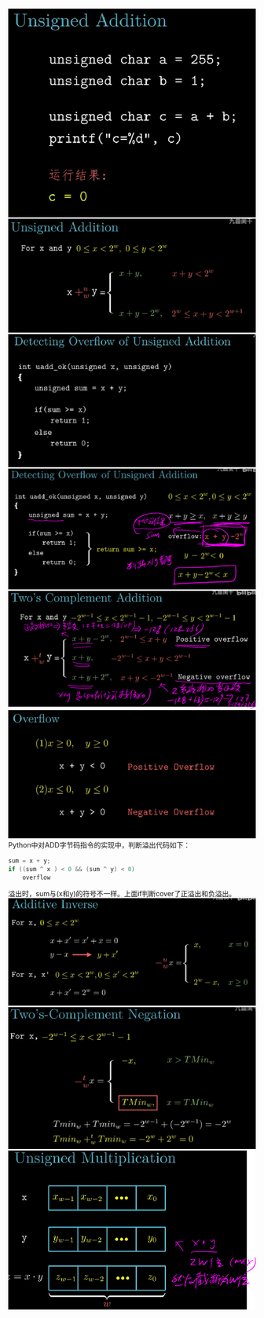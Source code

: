 ![](images/2022-02-09-12-27-47.png)
![](images/2022-02-09-12-27-28.png)
![](images/2022-02-09-12-27-05.png)
![](images/2022-02-09-12-32-23.png)
![](images/2022-02-09-12-43-40.png)
![](images/2022-02-09-12-44-47.png)
Python中对ADD字节码指令的实现中，判断溢出代码如下：
```c++
sum = x + y;
if ((sum ^ x ) < 0 && (sum ^ y) < 0)
    overflow
```
溢出时，sum与(x和y)的符号不一样。上面if判断cover了正溢出和负溢出。
![](images/2022-02-09-12-46-14.png)
![](images/2022-02-09-12-48-36.png)
![](images/2022-02-09-12-49-47.png)
